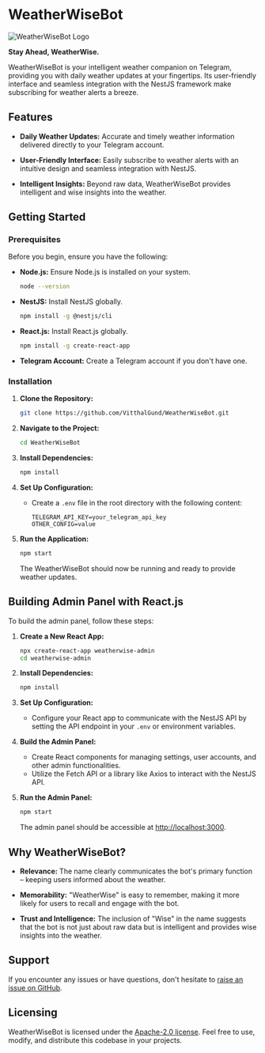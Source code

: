# WeatherWiseBot

![WeatherWiseBot Logo](https://github.com/VitthalGund/WeatherWise-bot/assets/97181033/3242fabe-bc40-4a34-b6e2-dbba7f5f3173)

**Stay Ahead, WeatherWise.**

WeatherWiseBot is your intelligent weather companion on Telegram, providing you with daily weather updates at your fingertips. Its user-friendly interface and seamless integration with the NestJS framework make subscribing for weather alerts a breeze.

## Features

- **Daily Weather Updates:** Accurate and timely weather information delivered directly to your Telegram account.

- **User-Friendly Interface:** Easily subscribe to weather alerts with an intuitive design and seamless integration with NestJS.

- **Intelligent Insights:** Beyond raw data, WeatherWiseBot provides intelligent and wise insights into the weather.

## Getting Started

### Prerequisites

Before you begin, ensure you have the following:

- **Node.js:** Ensure Node.js is installed on your system.
  ```bash
  node --version
  ```

- **NestJS:** Install NestJS globally.
  ```bash
  npm install -g @nestjs/cli
  ```

- **React.js:** Install React.js globally.
  ```bash
  npm install -g create-react-app
  ```

- **Telegram Account:** Create a Telegram account if you don't have one.

### Installation

1. **Clone the Repository:**
   ```bash
   git clone https://github.com/VitthalGund/WeatherWiseBot.git
   ```

2. **Navigate to the Project:**
   ```bash
   cd WeatherWiseBot
   ```

3. **Install Dependencies:**
   ```bash
   npm install
   ```

4. **Set Up Configuration:**
   - Create a `.env` file in the root directory with the following content:
     ```
     TELEGRAM_API_KEY=your_telegram_api_key
     OTHER_CONFIG=value
     ```

5. **Run the Application:**
   ```bash
   npm start
   ```

   The WeatherWiseBot should now be running and ready to provide weather updates.

## Building Admin Panel with React.js

To build the admin panel, follow these steps:

1. **Create a New React App:**
   ```bash
   npx create-react-app weatherwise-admin
   cd weatherwise-admin
   ```

2. **Install Dependencies:**
   ```bash
   npm install
   ```

3. **Set Up Configuration:**
   - Configure your React app to communicate with the NestJS API by setting the API endpoint in your `.env` or environment variables.

4. **Build the Admin Panel:**
   - Create React components for managing settings, user accounts, and other admin functionalities.
   - Utilize the Fetch API or a library like Axios to interact with the NestJS API.

5. **Run the Admin Panel:**
   ```bash
   npm start
   ```

   The admin panel should be accessible at [http://localhost:3000](http://localhost:3000).

## Why WeatherWiseBot?

- **Relevance:** The name clearly communicates the bot's primary function – keeping users informed about the weather.

- **Memorability:** "WeatherWise" is easy to remember, making it more likely for users to recall and engage with the bot.

- **Trust and Intelligence:** The inclusion of "Wise" in the name suggests that the bot is not just about raw data but is intelligent and provides wise insights into the weather.

## Support

If you encounter any issues or have questions, don't hesitate to [raise an issue on GitHub](https://github.com/VitthalGund/WeatherWiseBot/issues/new).

## Licensing

WeatherWiseBot is licensed under the [Apache-2.0 license](https://github.com/VitthalGund/WeatherWiseBot/blob/main/LICENSE). Feel free to use, modify, and distribute this codebase in your projects.
